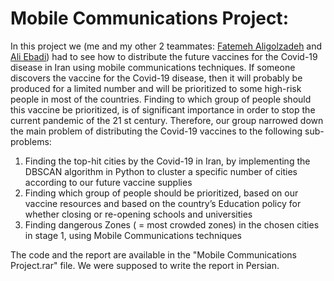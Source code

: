 # Mobile Communications Project:
<html>
<head>
<style>
div {
  text-align: justify;
  text-justify: inter-word;
}
</style>
</head>
<body>
In this project we (me and my other 2 teammates: <a href="https://www.linkedin.com/in/fatemeh-aligolzadeh-a431a11a7/" target="_blank">Fatemeh Aligolzadeh</a> and <a href="https://www.linkedin.com/in/seyyed-ali-ebadi-209558141/" target="_blank">Ali Ebadi</a>) had to see how to distribute the future vaccines for the Covid-19 disease in Iran using mobile communications techniques. If someone discovers the vaccine for the Covid-19 disease, then it will probably be produced for a limited number and will be prioritized to some high-risk people in most of the countries. Finding to which group of people should this vaccine be prioritized, is of significant importance in order to stop the current pandemic of the 21 st century. Therefore, our group narrowed down the main problem of distributing the Covid-19 vaccines to the following sub-problems:
<ol>
  <li>Finding the top-hit cities by the Covid-19 in Iran, by implementing the DBSCAN algorithm in Python to cluster a specific number of cities according to our future vaccine supplies</li>
  <li>Finding which group of people should be prioritized, based on our vaccine resources and based on the country’s Education policy for whether closing or re-opening schools and universities</li>
  <li>Finding dangerous Zones ( = most crowded zones) in the chosen cities in stage 1, using Mobile Communications techniques</li>
</ol>

The code and the report are available in the "Mobile Communications Project.rar" file. We were supposed to write the report in Persian.
</body>
</html>

